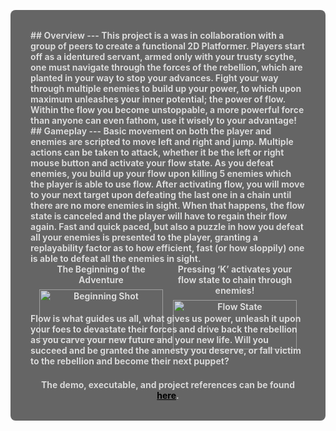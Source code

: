 ```yaml
---
layout: project
type: project
image: img/ProjectReap.png
title: "Project Reap"
date: 2025
published: true
labels:
  - C#
  - Unity Game Engine
  - Aseprite / Assets
  - Animation and Design
summary: "A collaboration team project that incorporates Unity Engine to create a platformer game with a Post-War Japanese Feel."
---
```


<style>
  /* Background setup */
  body {
    background-image: url('{{ "/img/Sakura.jpg" | relative_url }}');
    background-repeat: no-repeat;
    background-attachment: fixed;
    background-position: center center;
    background-size: cover;
    filter: brightness(80%) contrast(120%) saturate(90%);
  }

  /* Force white, bold text */
  .content, 
  .content h2, .content h3, 
  .content p, .content li, 
  .content div, .content span {
    color: white !important;
    font-weight: bold !important;
  }

  /* Text shadow for clarity */
  .content h2, .content h3, 
  .content p, .content li {
    text-shadow: 1px 1px 2px rgba(0, 0, 0, 0.8);
  }

  /* Optional dark box behind text */
  .content-wrapper {
    background-color: rgba(0, 0, 0, 0.6);
    padding: 2rem;
    border-radius: 8px;
    max-width: 900px;
    margin: 2rem auto;
  }
</style>


<div class="content-wrapper">
  <div class="content">
    ## Overview
    ---
    This project is a was in collaboration with a group of peers to create a functional 2D Platformer. 
    Players start off as a identured servant, armed only with your trusty scythe, one must navigate through the forces of the rebellion, which are planted in your way
    to stop your advances. Fight your way through multiple enemies to build up your power, to which upon maximum unleashes your inner potential; the power of flow.
    Within the flow you become unstoppable, a more powerful force than anyone can even fathom, use it wisely to your advantage!
    ## Gameplay
    ---
    Basic movement on both the player and enemies are scripted to move left and right and jump. Multiple actions can be taken to attack, whether it be the left or right mouse button and
    activate your flow state. As you defeat enemies, you build up your flow upon killing 5 enemies which the player is able to use flow. After activating flow, you will move to your next
    target upon defeating the last one in a chain until there are no more enemies in sight. When that happens, the flow state is canceled and the player will have to regain their flow again.
    Fast and quick paced, but also a puzzle in how you defeat all your enemies is presented to the player, granting a replayability factor as to how efficient, fast (or how sloppily) one is
    able to defeat all the enemies in sight.
    <div style="display: flex; justify-content: center; flex-wrap: wrap; gap: 1rem;">
      <div style="text-align: center; width: 45%; max-width: 700px;">
        <div style="margin-bottom: 0.5em;">The Beginning of the Adventure</div>
        <img
          src="{{ 'img/BeginningShot.png' | relative_url }}"
          alt="Beginning Shot"
          style="width: 100%; height: auto; display: block; margin: 0 auto;"
        />
      </div>
      <div style="text-align: center; width: 45%; max-width: 700px;">
        <div style="margin-bottom: 0.5em;">
          Pressing ‘K’ activates your flow state to chain through enemies!
        </div>
        <img
          src="{{ 'img/FlowStateExampleGif.gif' | relative_url }}"
          alt="Flow State"
          style="width: 100%; height: auto; display: block; margin: 0 auto;"
        />
      </div>
    </div>
    Flow is what guides us all, what gives us power, unleash it upon your foes to devastate their forces and drive back the rebellion as you carve your new future and your new life.
    Will you succeed and be granted the amnesty you deserve, or fall victim to the rebellion and become their next puppet? 
    <div style="text-align: center; margin-top: 1.5em;">
      The demo, executable, and project references can be found
      <a href="https://ics485-project-reap.github.io/">here</a>.
    </div>
  </div>
</div>
